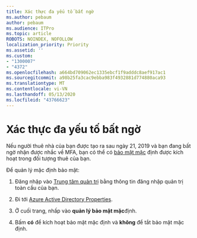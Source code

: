 ```yaml
---
title: Xác thực đa yếu tố bất ngờ
ms.author: pebaum
author: pebaum
ms.audience: ITPro
ms.topic: article
ROBOTS: NOINDEX, NOFOLLOW
localization_priority: Priority
ms.assetid: ''
ms.custom:
- "1300007"
- "4372"
ms.openlocfilehash: a664bd709062ec1335ebcf1f9adddc8aef917ac1
ms.sourcegitcommit: a98b25fa3cac9ebba983f4932881d774880aca93
ms.translationtype: MT
ms.contentlocale: vi-VN
ms.lasthandoff: 05/13/2020
ms.locfileid: "43766623"
---
```

# <a name="unexpected-multi-factor-authentication"></a>Xác thực đa yếu tố bất ngờ

Nếu người thuê nhà của bạn được tạo ra sau ngày 21, 2019 và bạn đang bất ngờ nhận được nhắc về MFA, bạn có thể có [bảo mật mặc](https://aka.ms/securitydefaults) định được kích hoạt trong đối tượng thuê của bạn. 

Để quản lý mặc định bảo mật:

1. Đăng nhập vào [Trung tâm quản trị](https://go.microsoft.com/fwlink/p/?linkid=834822) bằng thông tin đăng nhập quản trị toàn cầu của bạn.

2. Đi tới [Azure Active Directory Properties](https://portal.azure.com/#blade/Microsoft_AAD_IAM/ActiveDirectoryMenuBlade/Properties).

3. Ở cuối trang, nhấp vào **quản lý bảo mật mặc**định.

4. Bấm **có** để kích hoạt bảo mật mặc định và **không** để tắt bảo mật mặc định.

